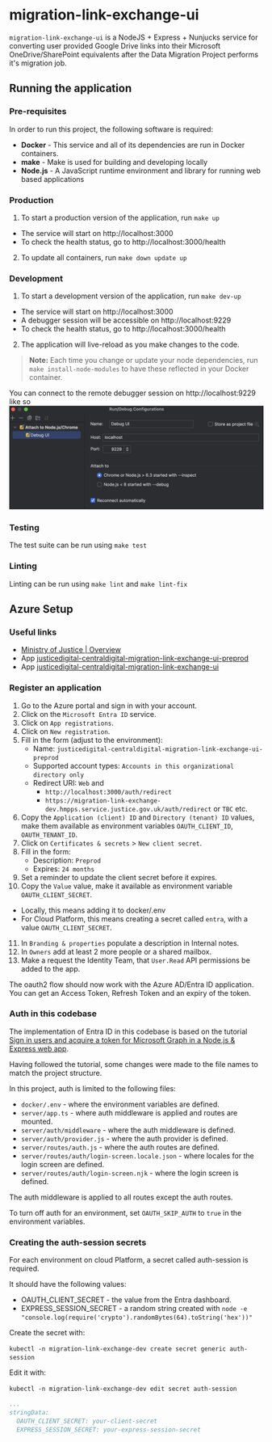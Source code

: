 # migration-link-exchange-ui

`migration-link-exchange-ui` is a NodeJS + Express + Nunjucks service for converting user provided
Google Drive links into their Microsoft OneDrive/SharePoint equivalents after the Data Migration Project
performs it's migration job.

## Running the application
### Pre-requisites
In order to run this project, the following software is required:

- **Docker** - This service and all of its dependencies are run in Docker containers.
- **make** - Make is used for building and developing locally
- **Node.js** - A JavaScript runtime environment and library for running web based applications

### Production

1. To start a production version of the application, run `make up`
  - The service will start on http://localhost:3000
  - To check the health status, go to http://localhost:3000/health
2. To update all containers, run `make down update up`

### Development
1. To start a development version of the application, run `make dev-up`
  - The service will start on http://localhost:3000
  - A debugger session will be accessible on http://localhost:9229
  - To check the health status, go to http://localhost:3000/health
2. The application will live-reload as you make changes to the code.

> **Note:** Each time you change or update your node dependencies, run `make install-node-modules` to have these reflected in your Docker container.

You can connect to the remote debugger session on http://localhost:9229 like so
[![API docs](https://github.com/ministryofjustice/hmpps-strengths-based-needs-assessments-ui/blob/main/.readme/debugger.png?raw=true)]()

### Testing
The test suite can be run using `make test`

### Linting
Linting can be run using `make lint` and `make lint-fix`

## Azure Setup

### Useful links

- [Ministry of Justice | Overview](https://portal.azure.com/#view/Microsoft_AAD_IAM/ActiveDirectoryMenuBlade/~/Overview)
- App [justicedigital-centraldigital-migration-link-exchange-ui-preprod](https://portal.azure.com/#view/Microsoft_AAD_RegisteredApps/ApplicationMenuBlade/~/Overview/quickStartType~/null/sourceType/Microsoft_AAD_IAM/appId/f5ddb82e-8ddd-4ec7-9c96-6b103f806b43)
- App [justicedigital-centraldigital-migration-link-exchange-ui](https://portal.azure.com/#view/Microsoft_AAD_RegisteredApps/ApplicationMenuBlade/~/Overview/quickStartType~/null/sourceType/Microsoft_AAD_IAM/appId/5995e47b-365d-43cb-a715-28448ad0c3a4)

### Register an application

1. Go to the Azure portal and sign in with your account.
2. Click on the `Microsoft Entra ID` service.
3. Click on `App registrations`.
4. Click on `New registration`.
5. Fill in the form (adjust to the environment):
   - Name: `justicedigital-centraldigital-migration-link-exchange-ui-preprod`
   - Supported account types: `Accounts in this organizational directory only`
   - Redirect URI: `Web` and 
     - `http://localhost:3000/auth/redirect`
     - `https://migration-link-exchange-dev.hmpps.service.justice.gov.uk/auth/redirect`
     or `TBC` etc.
6. Copy the `Application (client) ID` and `Directory (tenant) ID` values,
  make them available as environment variables `OAUTH_CLIENT_ID`, `OAUTH_TENANT_ID`.
7. Click on `Certificates & secrets` > `New client secret`.
8. Fill in the form:
   - Description: `Preprod`
   - Expires: `24 months`
9. Set a reminder to update the client secret before it expires.
10. Copy the `Value` value, make it available as environment variable `OAUTH_CLIENT_SECRET`.
   - Locally, this means adding it to docker/.env
   - For Cloud Platform, this means creating a secret called `entra`, with a value `OAUTH_CLIENT_SECRET`.
11. In `Branding & properties` populate a description in Internal notes.
12. In `Owners` add at least 2 more people or a shared mailbox.
12. Make a request the Identity Team, that `User.Read` API permissions be added to the app.

The oauth2 flow should now work with the Azure AD/Entra ID application.
You can get an Access Token, Refresh Token and an expiry of the token.

### Auth in this codebase

The implementation of Entra ID in this codebase is based on the tutorial 
[Sign in users and acquire a token for Microsoft Graph in a Node.js & Express web app](https://learn.microsoft.com/en-us/entra/identity-platform/tutorial-v2-nodejs-webapp-msal).

Having followed the tutorial, some changes were made to the file names to match the project structure.

In this project, auth is limited to the following files:

- `docker/.env` - where the environment variables are defined.
- `server/app.ts` - where auth middleware is applied and routes are mounted.
- `server/auth/middleware` - where the auth middleware is defined.
- `server/auth/provider.js` - where the auth provider is defined.
- `server/routes/auth.js` - where the auth routes are defined.
- `server/routes/auth/login-screen.locale.json` - where locales for the login screen are defined.
- `server/routes/auth/login-screen.njk` - where the login screen is defined.

The auth middleware is applied to all routes except the auth routes.

To turn off auth for an environment, set `OAUTH_SKIP_AUTH` to `true` in the environment variables.

### Creating the auth-session secrets

For each environment on cloud Platform, a secret called auth-session is required.

It should have the following values: 

- OAUTH_CLIENT_SECRET - the value from the Entra dashboard.
- EXPRESS_SESSION_SECRET - a random string created with `node -e "console.log(require('crypto').randomBytes(64).toString('hex'))"`

Create the secret with:

`kubectl -n migration-link-exchange-dev create secret generic auth-session`

Edit it with:

`kubectl -n migration-link-exchange-dev edit secret auth-session`

```yaml
...
stringData:
  OAUTH_CLIENT_SECRET: your-client-secret
  EXPRESS_SESSION_SECRET: your-express-session-secret
```
